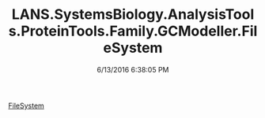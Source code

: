 ﻿---
title: LANS.SystemsBiology.AnalysisTools.ProteinTools.Family.GCModeller.FileSystem
date: 6/13/2016 6:38:05 PM
---

[FileSystem](T-LANS.SystemsBiology.AnalysisTools.ProteinTools.Family.GCModeller.FileSystem.FileSystem.html)
